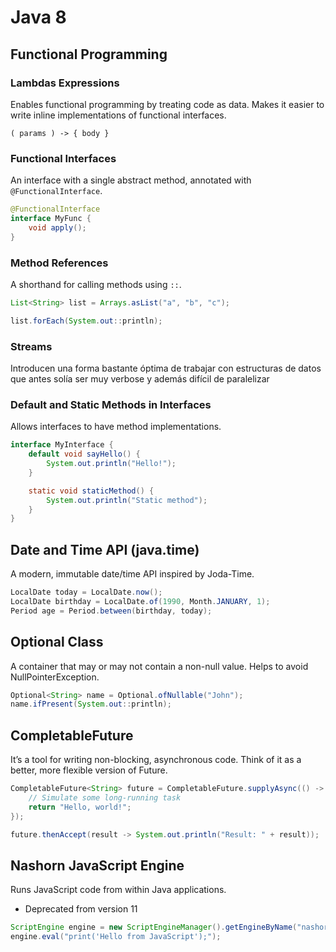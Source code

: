 # Java 8

## Functional Programming

### Lambdas Expressions

Enables functional programming by treating code as data. Makes it easier to write inline implementations of functional interfaces.

```
( params ) -> { body }
```

### Functional Interfaces

An interface with a single abstract method, annotated with `@FunctionalInterface`.

```java
@FunctionalInterface
interface MyFunc {
    void apply();
}
```

### Method References

A shorthand for calling methods using `::`.

```java
List<String> list = Arrays.asList("a", "b", "c");

list.forEach(System.out::println);
```

### Streams

Introducen una forma bastante óptima de trabajar con estructuras de datos que antes solía ser muy verbose y además difícil de paralelizar

### Default and Static Methods in Interfaces

Allows interfaces to have method implementations.

```java
interface MyInterface {
    default void sayHello() {
        System.out.println("Hello!");
    }

    static void staticMethod() {
        System.out.println("Static method");
    }
}
```

## Date and Time API (java.time)

A modern, immutable date/time API inspired by Joda-Time.

```java
LocalDate today = LocalDate.now();
LocalDate birthday = LocalDate.of(1990, Month.JANUARY, 1);
Period age = Period.between(birthday, today);
```

## Optional Class

A container that may or may not contain a non-null value. Helps to avoid NullPointerException.

```java
Optional<String> name = Optional.ofNullable("John");
name.ifPresent(System.out::println);
```

## CompletableFuture

It’s a tool for writing non-blocking, asynchronous code. Think of it as a better, more flexible version of Future.

```java
CompletableFuture<String> future = CompletableFuture.supplyAsync(() -> {
    // Simulate some long-running task
    return "Hello, world!";
});

future.thenAccept(result -> System.out.println("Result: " + result));
```

## Nashorn JavaScript Engine

Runs JavaScript code from within Java applications.

- Deprecated from version 11

```java
ScriptEngine engine = new ScriptEngineManager().getEngineByName("nashorn");
engine.eval("print('Hello from JavaScript');");
```
